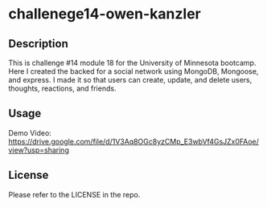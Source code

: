 # challenege14-owen-kanzler

## Description

This is challenge #14 module 18 for the University of Minnesota bootcamp. Here I created the backed for a social network using MongoDB, Mongoose, and express. I made it so that users can create, update, and delete users, thoughts, reactions, and friends.

## Usage

Demo Video:
https://drive.google.com/file/d/1V3Aq8OGc8yzCMp_E3wbVf4GsJZx0FAoe/view?usp=sharing

## License

Please refer to the LICENSE in the repo.
